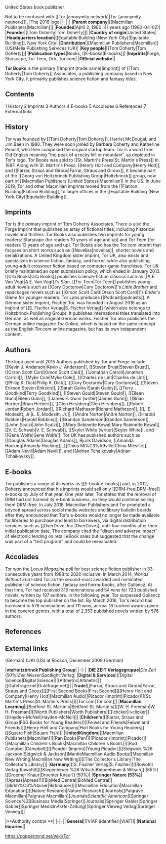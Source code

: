 United States book publisher


Not to be confused with [[Tor (anonymity network)\|Tor (anonymity network)]].
|The 2016 logo|
|-|-|
|**Parent company**|[[Macmillan Publishers\|Macmillan]]|
|**Founded**|April 2, 1980; 41 years ago (1980-04-02)|
|**Founder**|[[Tom Doherty\|Tom Doherty]]|
|**Country of origin**|United States|
|**Headquarters location**|[[Equitable Building (New York City)\|Equitable Building]], New York City|
|**Distribution**|[[Macmillan Publishers\|Macmillan]] (US)Melia Publishing Services (UK)|
|**Key people**|[[Tom Doherty\|Tom Doherty]]|
|**Publication types**|Books, [[E-books\|E-books]]|
|**Imprints**|Forge, Starscape, Tor Teen, Orb, Tor.com|
|**Official website**||

**Tor Books** is the primary [[Imprint (trade name)\|imprint]] of [[Tom Doherty\|Tom Doherty]] Associates, a publishing company based in New York City. It primarily publishes science fiction and fantasy titles.

## Contents

1 History
2 Imprints
3 Authors
4 E-books
5 Accolades
6 References
7 External links


## History
Tor was founded by [[Tom Doherty\|Tom Doherty]], Harriet McDougal, and Jim Baen in 1980. They were soon joined by Barbara Doherty and Katherine Pendill, who then composed the original startup team. 
*Tor* is a word from Old English meaning "the peak of a rocky hill or mountain", as depicted in Tor's logo. Tor Books was sold to [[St. Martin's Press\|St. Martin's Press]] in 1987. Along with St. Martin's Press; [[Henry Holt and Company\|Henry Holt]]; and [[Farrar, Straus and Giroux\|Farrar, Straus and Giroux]], it became part of the [[Georg von Holtzbrinck Publishing Group\|Holtzbrinck]] group, now part of [[Macmillan Publishers (United States)\|Macmillan]] in the US. In June 2019, Tor and other Macmillan imprints moved from the [[Flatiron Building\|Flatiron Building]], to larger offices in the [[Equitable Building (New York City)\|Equitable Building]].

## Imprints
Tor is the primary imprint of Tom Doherty Associates. There is also the Forge imprint that publishes an array of fictional titles, including historical novels and thrillers. Tor Books also publishes two imprints for young readers: Starscape (for readers 10 years of age and up) and Tor Teen (for readers 13 years of age and up). Tor Books also has the Tor.com imprint that focuses on short works such as [[Novellas\|novellas]], shorter novels and serializations.
A United Kingdom sister imprint, Tor UK, also exists and specializes in science fiction, fantasy, and horror, while also publishing young-adult crossover fiction based on computer-game franchises. Tor UK briefly maintained an open submission policy, which ended in January 2013.
[[Orb Books\|Orb Books]] publishes science-fiction classics such as [[A.E. Van Vogt\|A.E. Van Vogt]]'s *Slan*.
[[Tor Teen\|Tor Teen]] publishes young-adult novels such as [[Cory Doctorow\|Cory Doctorow]]'s *Little Brother* and repackages novels such as [[Orson Scott Card\|Orson Scott Card]]'s *Ender's Game* for younger readers.
Tor Labs produces [[Podcast\|podcasts]].
A German sister imprint, Fischer Tor, was founded in August 2016 as an imprint of [[S. Fischer Verlag\|S. Fischer Verlag]] (which also belongs to Holtzbrinck Publishing Group). It publishes international titles translated into German, as well as original German works. Fischer Tor also publishes the German online magazine *Tor Online*, which is based on the same concept as the English *Tor.com* online magazine, but has its own independent content.

## Authors
 The logo used until 2015
Authors published by Tor and Forge include [[Kevin J. Anderson\|Kevin J. Anderson]], [[Steven Brust\|Steven Brust]], [[Orson Scott Card\|Orson Scott Card]], [[Jonathan Carroll\|Jonathan Carroll]], [[Myke Cole\|Myke Cole]], [[Charles de Lint\|Charles de Lint]], [[Philip K. Dick\|Philip K. Dick]], [[Cory Doctorow\|Cory Doctorow]], [[Steven Erikson\|Steven Erikson]], [[Sarah Gailey\|Sarah Gailey]], [[Terry Goodkind\|Terry Goodkind]], [[Steven Gould\|Steven Gould]], [[Eileen Gunn\|Eileen Gunn]], [[James E. Gunn (writer)\|James Gunn]], [[Brian Herbert\|Brian Herbert]], [[Glen Hirshberg\|Glen Hirshberg]], [[Robert Jordan\|Robert Jordan]], [[Richard Matheson\|Richard Matheson]], [[L. E. Modesitt, Jr.\|L. E. Modesitt, Jr.]], [[Andre Norton\|Andre Norton]], [[Harold Robbins\|Harold Robbins]], [[Brandon Sanderson\|Brandon Sanderson]], [[John Scalzi\|John Scalzi]], [[Mary Robinette Kowal\|Mary Robinette Kowal]], [[V. E. Schwab\|V. E. Schwab]], [[Skyler White (writer)\|Skyler White]], and [[Gene Wolfe\|Gene Wolfe]].
Tor UK has published authors such as [[Douglas Adams\|Douglas Adams]], Rjurik Davidson, [[Amanda Hocking\|Amanda Hocking]], [[China Mi%C3%A9ville\|China Miéville]], [[Adam Nevill\|Adam Nevill]], and [[Adrian Tchaikovsky\|Adrian Tchaikovsky]].

## E-books
Tor publishes a range of its works as [[E-book\|e-books]] and, in 2012, Doherty announced that his imprints would sell only [[DRM-free\|DRM-free]] e-books by July of that year. One year later, Tor stated that the removal of DRM had not harmed its e-book business, so they would continue selling them DRM-free.
In July 2018, Macmillan Publishers and Tor prompted a boycott spread across social media websites and library bulletin boards after they announced that Tor's e-books would no longer be made available for libraries to purchase and lend to borrowers, via digital distribution services such as [[OverDrive, Inc.\|OverDrive]], until four months after their initial publication date. The company cited the "direct and adverse impact" of electronic lending on retail eBook sales but suggested that the change was part of a "test program" and could be reevaluated.

## Accolades
Tor won the *Locus Magazine* poll for best science fiction publisher in 33 consecutive years from 1988 to 2020 inclusive.
In March 2014, *Worlds Without End* listed Tor as the second-most awarded and nominated publisher of science fiction, fantasy and horror books, after Gollancz. At that time, Tor had received 316 nominations and 54 wins for 723 published novels, written by 197 authors. In the following year, Tor surpassed Gollancz to become the top publisher on the list.
By March 2018, Tor's record had increased to 579 nominations and 111 wins, across 16 tracked awards given in the covered genres, with a total of 2,353 published novels written by 576 authors.

## References


## External links
 (German)
 (UK)
 (US)
 at *Reason*, December 2008
 (German)

|**vteHoltzbrinck Publishing Group**|
|-|-|
|**DIE ZEIT Verlagsgruppe**|*Die Zeit* (50%)*Zeit Wissen*Spotlight Verlag|
|**Digital & Services**|[[Digital Science\|Digital Science]][[Altmetric\|Altmetric]][[Gutefrage.net\|Gutefrage.net]]|
|**Trade**|[[Farrar, Straus and Giroux\|Farrar, Straus and Giroux]][[First Second Books\|First Second]][[Henry Holt and Company\|Henry Holt]]Macmillan Audio[[Picador (imprint)\|Picador]][[St. Martin's Press\|St. Martin's Press]][[Tor.com\|Tor.com]]|
|**Macmillan Learning**|[[Bedford-St. Martin's\|Bedford-St. Martin's]][[W. H. Freeman\|W. H. Freeman]][[Worth Publishers\|Worth Publishers]][[Iclicker\|i>clicker]][[Hayden-McNeil\|Hayden-McNeil]]|
|**Children's**|[[Farrar, Straus and Giroux\|FSG Books for Young Readers]][[Feiwel and Friends\|Feiwel and Friends]][[Henry Holt and Company\|Holt Books for Young Readers]][[Square Fish\|Square Fish]]|
|**UnitedKingdom**|[[Macmillan Publishers\|Macmillan]][[Pan Books\|Pan]][[Picador (imprint)\|Picador]][[Macmillan Children's Books\|Macmillan Children's Books]][[Rod Campbell\|Campbell]][[Picador (imprint)\|Young Picador]][[Sidgwick %26 Jackson\|Sidgwick & Jackson]]MantleMacmillan Audio Books[[Macmillan New Writing\|Macmillan New Writing]][[The Collector's Library\|The Collector's Library]]|
|**Germany**|[[S. Fischer Verlag\|S. Fischer]][[Rowohlt Verlag\|Rowohlt]][[Kiepenheuer %26 Witsch\|Kiepenheuer & Witsch]] (85%)[[Droemer Knaur\|Droemer Knaur]] (50%)|
|**Springer Nature (53%)**|[[Apress\|Apress]][[BioMed Central\|BioMed Central]][[Birkh%C3%A4user\|Birkhäuser]][[Macmillan Education\|Macmillan Education]][[Nature Research\|Nature Research]]Journals[[Palgrave Macmillan\|Palgrave Macmillan]]Journals*Scientific American*[[Springer Science%2BBusiness Media\|Springer]]Journals[[Springer Gabler\|Springer Gabler]]Springer Medizin*Ärzte-Zeitung*[[Springer Vieweg Verlag\|Springer Vieweg]]|

|**Authority control **|
|-|-|
|**General**|[[VIAF (identifier)\|VIAF]]|
|**National libraries**||






https://coppermind.net/wiki/Tor